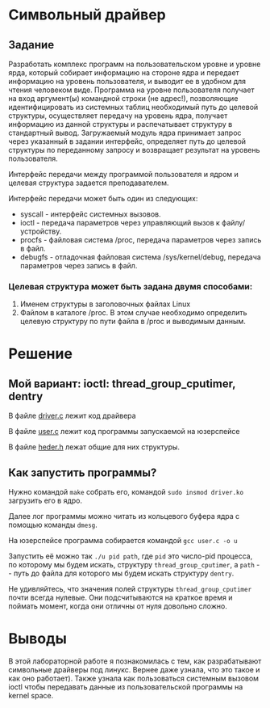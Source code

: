 # Символьный драйвер

## Задание
Разработать комплекс программ на пользовательском уровне и уровне ярда, который собирает информацию на стороне ядра и передает информацию на уровень пользователя, и выводит ее в удобном для чтения человеком виде. Программа на уровне пользователя получает на вход аргумент(ы) командной строки (не адрес!), позволяющие идентифицировать из системных таблиц необходимый путь до целевой структуры, осуществляет передачу на уровень ядра, получает информацию из данной структуры и распечатывает структуру в стандартный вывод. Загружаемый модуль ядра принимает запрос через указанный в задании интерфейс, определяет путь до целевой структуры по переданному запросу и возвращает результат на уровень пользователя.

Интерфейс передачи между программой пользователя и ядром и целевая структура задается преподавателем.

Интерфейс передачи может быть один из следующих:

* syscall - интерфейс системных вызовов.
* ioctl - передача параметров через управляющий вызов к файлу/устройству.
* procfs - файловая система /proc, передача параметров через запись в файл.
* debugfs - отладочная файловая система /sys/kernel/debug, передача параметров через запись в файл.

### Целевая структура может быть задана двумя способами:

1. Именем структуры в заголовочных файлах Linux
2. Файлом в каталоге /proc. В этом случае необходимо определить целевую структуру по пути файла в /proc и выводимым данным.


# Решение
## Мой вариант: ioctl: thread_group_cputimer, dentry

В файле [driver.c](./src/driver.c) лежит код драйвера

В файле [user.c](./src/user.c) лежит код программы запускаемой на юзерспейсе

В файле [heder.h](./src/heder.h) лежат общие для них структуры. 


## Как запустить программы?

Нужно командой ```make``` собрать его, 
командой ```sudo insmod driver.ko``` загрузить его в ядро. 

Далее лог программы можно читать из кольцевого буфера ядра с помощью команды ```dmesg```.

На юзерспейсе программа собирается командой ```gcc user.c -o u```

Запустить её можно так ```./u pid path```, где ```pid``` это число-pid процесса, по которому мы будем искать, структуру ```thread_group_cputimer```, а ```path``` -- путь до файла для которого мы будем искать структуру ```dentry```.

Не удивляйтесь, что значения полей структуры ```thread_group_cputimer``` почти всегда нулевые. Они подсчитываются на краткое время и поймать момент, когда они отличны от нуля довольно сложно. 

# Выводы

В этой лабораторной работе я познакомилась с тем, как разрабатывают символьные драйверы под линукс. Вернее даже узнала, что это такое и как оно работает).
Также узнала как пользоваться системным вызовом ioctl чтобы передавать данные из пользовательской программы на kernel space.
